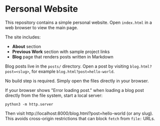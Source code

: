 # Personal Website

This repository contains a simple personal website. Open `index.html` in a web browser to view the main page.

The site includes:

- **About** section
- **Previous Work** section with sample project links
- **Blog** page that renders posts written in Markdown

Blog posts live in the `posts/` directory. Open a post by visiting
`blog.html?post=<slug>`, for example `blog.html?post=hello-world`.

No build step is required. Simply open the files directly in your browser.

If your browser shows "Error loading post." when loading a blog post directly from the file system, start a local server:

    python3 -m http.server

Then visit http://localhost:8000/blog.html?post=hello-world (or any slug). This avoids cross-origin restrictions that can block `fetch` from `file:` URLs.



